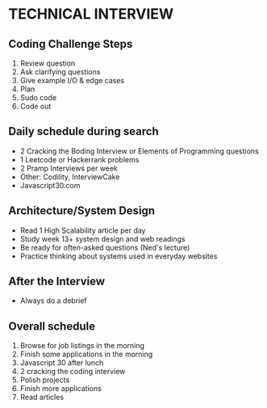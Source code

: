 # TECHNICAL INTERVIEW

## Coding Challenge Steps

1. Review question
2. Ask clarifying questions
3. Give example I/O & edge cases
4. Plan
5. Sudo code
6. Code out

## Daily schedule during search

* 2 Cracking the Boding Interview or Elements of Programming questions
* 1 Leetcode or Hackerrank problems
* 2 Pramp Interviews per week
* Other: Codility, InterviewCake
* Javascript30.com

## Architecture/System Design
* Read 1 High Scalability article per day
* Study week 13+ system design and web readings 
* Be ready for often-asked questions (Ned's lecture)
* Practice thinking about systems used in everyday websites

## After the Interview

* Always do a debrief

## Overall schedule

1. Browse for job listings in the morning
2. Finish some applications in the morning
3. Javascript 30 after lunch
4. 2 cracking the coding interview
5. Polish projects
6. Finish more applications
7. Read articles